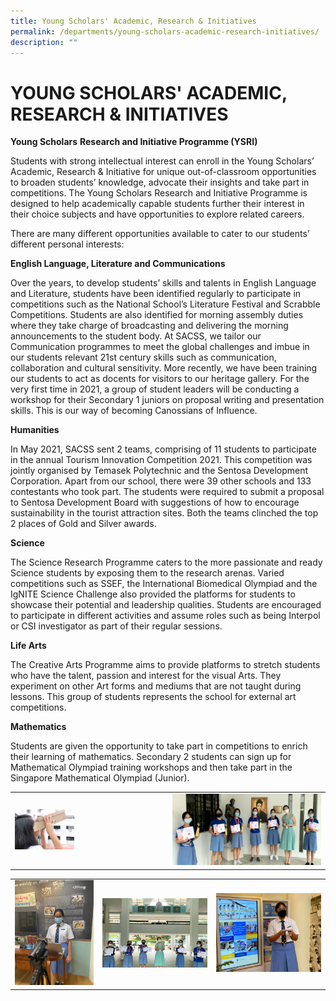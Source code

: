 ```yaml
---
title: Young Scholars' Academic, Research & Initiatives
permalink: /departments/young-scholars-academic-research-initiatives/
description: ""
---
```

# YOUNG SCHOLARS' ACADEMIC, RESEARCH & INITIATIVES

**Young Scholars** **Research and Initiative Programme (YSRI)**

Students with strong intellectual interest can enroll in the Young Scholars’ Academic, Research & Initiative for unique out-of-classroom opportunities to broaden students’ knowledge, advocate their insights and take part in competitions. The Young Scholars Research and Initiative Programme is designed to help academically capable students further their interest in their choice subjects and have opportunities to explore related careers. 

There are many different opportunities available to cater to our students’ different personal interests:

**English Language, Literature and Communications**

Over the years, to develop students’ skills and talents in English Language and Literature, students have been identified regularly to participate in competitions such as the National School’s Literature Festival and Scrabble Competitions. Students are also identified for morning assembly duties where they take charge of broadcasting and delivering the morning announcements to the student body. At SACSS, we tailor our Communication programmes to meet the global challenges and imbue in our students relevant 21st century skills such as communication, collaboration and cultural sensitivity. More recently, we have been training our students to act as docents for visitors to our heritage gallery. For the very first time in 2021, a group of student leaders will be conducting a workshop for their Secondary 1 juniors on proposal writing and presentation skills. This is our way of becoming Canossians of Influence.

**Humanities** 

In May 2021, SACSS sent 2 teams, comprising of 11 students to participate in the annual Tourism Innovation Competition 2021. This competition was jointly organised by Temasek Polytechnic and the Sentosa Development Corporation. Apart from our school, there were 39 other schools and 133 contestants who took part. The students were required to submit a proposal to Sentosa Development Board with suggestions of how to encourage sustainability in the tourist attraction sites. Both the teams clinched the top 2 places of Gold and Silver awards.

**Science** 

The Science Research Programme caters to the more passionate and ready Science students by exposing them to the research arenas. Varied competitions such as SSEF, the International Biomedical Olympiad and the IgNITE Science Challenge also provided the platforms for students to showcase their potential and leadership qualities. Students are encouraged to participate in different activities and assume roles such as being Interpol or CSI investigator as part of their regular sessions.

**Life Arts** 

The Creative Arts Programme aims to provide platforms to stretch students who have the talent, passion and interest for the visual Arts. They experiment on other Art forms and mediums that are not taught during lessons. This group of students represents the school for external art competitions.

**Mathematics** 

Students are given the opportunity to take part in competitions to enrich their learning of mathematics. Secondary 2 students can sign up for Mathematical Olympiad training workshops and then take part in the Singapore Mathematical Olympiad (Junior).

|   |   |
|---|---|
| <img src="/images/Departments/YOUNG%20SCHOLARS%20ACAD%20RES%20&%20INIT/IMG_8298-scaled.jpg" style="width:40%"> | ![](/images/Departments/YOUNG%20SCHOLARS%20ACAD%20RES%20&%20INIT/Humanities-2.jpg)  |

|   |   |   |
|---|---|---|
|![](/images/Departments/YOUNG%20SCHOLARS%20ACAD%20RES%20&%20INIT/Docent-1.jpeg)   | ![](/images/Departments/YOUNG%20SCHOLARS%20ACAD%20RES%20&%20INIT/Humanities-1.jpg)  |![](/images/Departments/YOUNG%20SCHOLARS%20ACAD%20RES%20&%20INIT/Docent-3-1536x1152.jpeg)   |